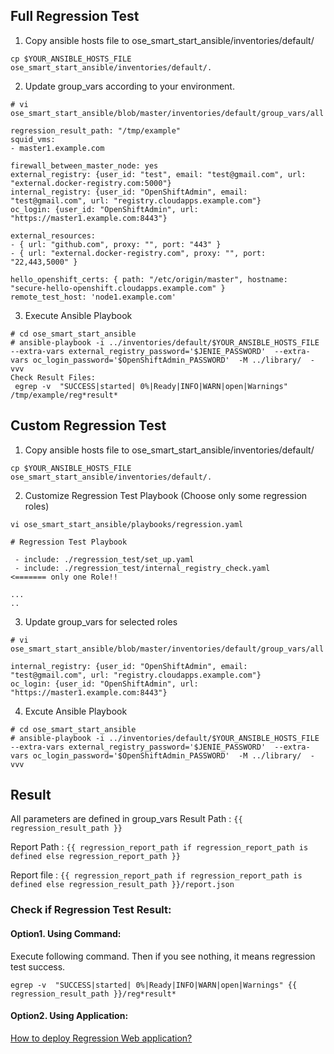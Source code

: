 ## Full Regression Test ##

1. Copy ansible hosts file to ose_smart_start_ansible/inventories/default/
  ```
cp $YOUR_ANSIBLE_HOSTS_FILE ose_smart_start_ansible/inventories/default/.
  ```

2. Update group_vars according to your environment. 
  ```
# vi ose_smart_start_ansible/blob/master/inventories/default/group_vars/all

regression_result_path: "/tmp/example"
squid_vms:
  - master1.example.com

firewall_between_master_node: yes
external_registry: {user_id: "test", email: "test@gmail.com", url: "external.docker-registry.com:5000"}
internal_registry: {user_id: "OpenShiftAdmin", email: "test@gmail.com", url: "registry.cloudapps.example.com"}
oc_login: {user_id: "OpenShiftAdmin", url: "https://master1.example.com:8443"}

external_resources:
  - { url: "github.com", proxy: "", port: "443" }
  - { url: "external.docker-registry.com", proxy: "", port: "22,443,5000" }  

hello_openshift_certs: { path: "/etc/origin/master", hostname: "secure-hello-openshift.cloudapps.example.com" }
remote_test_host: 'node1.example.com'
  ```

3. Execute Ansible Playbook
  ```
# cd ose_smart_start_ansible
# ansible-playbook -i ../inventories/default/$YOUR_ANSIBLE_HOSTS_FILE   --extra-vars external_registry_password='$JENIE_PASSWORD'  --extra-vars oc_login_password='$OpenShiftAdmin_PASSWORD'  -M ../library/  -vvv
Check Result Files:
   egrep -v  "SUCCESS|started| 0%|Ready|INFO|WARN|open|Warnings" /tmp/example/reg*result*
  ```

## Custom Regression Test ##

1. Copy ansible hosts file to ose_smart_start_ansible/inventories/default/
  ```
cp $YOUR_ANSIBLE_HOSTS_FILE ose_smart_start_ansible/inventories/default/.
  ```
  
2. Customize Regression Test Playbook (Choose only some regression roles)
  ```
vi ose_smart_start_ansible/playbooks/regression.yaml

# Regression Test Playbook

   - include: ./regression_test/set_up.yaml
   - include: ./regression_test/internal_registry_check.yaml      <======= only one Role!!

...
..
  ```
      
3. Update group_vars for selected roles
  ```
# vi ose_smart_start_ansible/blob/master/inventories/default/group_vars/all

internal_registry: {user_id: "OpenShiftAdmin", email: "test@gmail.com", url: "registry.cloudapps.example.com"}
oc_login: {user_id: "OpenShiftAdmin", url: "https://master1.example.com:8443"}

  ```
  
4. Excute Ansible Playbook

  ```
# cd ose_smart_start_ansible
# ansible-playbook -i ../inventories/default/$YOUR_ANSIBLE_HOSTS_FILE   --extra-vars external_registry_password='$JENIE_PASSWORD'  --extra-vars oc_login_password='$OpenShiftAdmin_PASSWORD'  -M ../library/  -vvv
  ```

## Result 

All parameters are defined in group_vars
Result Path : `{{ regression_result_path }}`

Report Path : `{{ regression_report_path if regression_report_path is defined else regression_report_path }}`

Report file : `{{ regression_report_path if regression_report_path is defined else regression_result_path }}/report.json`

### Check if Regression Test Result:
#### Option1. Using Command:
 Execute following command. Then if you see nothing, it means regression test success. 
  ```
egrep -v  "SUCCESS|started| 0%|Ready|INFO|WARN|open|Warnings" {{ regression_result_path }}/reg*result*
  ```
  
#### Option2. Using Application:
  [How to deploy Regression Web application?](https://github.com/Jooho/ose_smart_start_ansible/blob/master/docs/ORIGIN_ANSIBLE.md)
